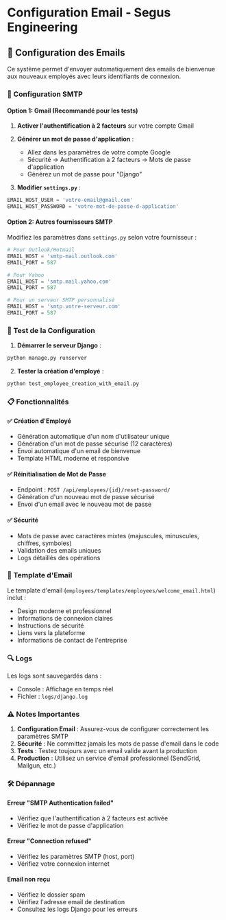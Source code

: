 # Configuration Email - Segus Engineering

## 📧 Configuration des Emails

Ce système permet d'envoyer automatiquement des emails de bienvenue aux nouveaux employés avec leurs identifiants de connexion.

### 🔧 Configuration SMTP

#### Option 1: Gmail (Recommandé pour les tests)

1. **Activer l'authentification à 2 facteurs** sur votre compte Gmail
2. **Générer un mot de passe d'application** :
   - Allez dans les paramètres de votre compte Google
   - Sécurité → Authentification à 2 facteurs → Mots de passe d'application
   - Générez un mot de passe pour "Django"

3. **Modifier `settings.py`** :
```python
EMAIL_HOST_USER = 'votre-email@gmail.com'
EMAIL_HOST_PASSWORD = 'votre-mot-de-passe-d-application'
```

#### Option 2: Autres fournisseurs SMTP

Modifiez les paramètres dans `settings.py` selon votre fournisseur :

```python
# Pour Outlook/Hotmail
EMAIL_HOST = 'smtp-mail.outlook.com'
EMAIL_PORT = 587

# Pour Yahoo
EMAIL_HOST = 'smtp.mail.yahoo.com'
EMAIL_PORT = 587

# Pour un serveur SMTP personnalisé
EMAIL_HOST = 'smtp.votre-serveur.com'
EMAIL_PORT = 587
```

### 🚀 Test de la Configuration

1. **Démarrer le serveur Django** :
```bash
python manage.py runserver
```

2. **Tester la création d'employé** :
```bash
python test_employee_creation_with_email.py
```

### 📋 Fonctionnalités

#### ✅ Création d'Employé
- Génération automatique d'un nom d'utilisateur unique
- Génération d'un mot de passe sécurisé (12 caractères)
- Envoi automatique d'un email de bienvenue
- Template HTML moderne et responsive

#### ✅ Réinitialisation de Mot de Passe
- Endpoint : `POST /api/employees/{id}/reset-password/`
- Génération d'un nouveau mot de passe sécurisé
- Envoi d'un email avec le nouveau mot de passe

#### ✅ Sécurité
- Mots de passe avec caractères mixtes (majuscules, minuscules, chiffres, symboles)
- Validation des emails uniques
- Logs détaillés des opérations

### 📧 Template d'Email

Le template d'email (`employees/templates/employees/welcome_email.html`) inclut :
- Design moderne et professionnel
- Informations de connexion claires
- Instructions de sécurité
- Liens vers la plateforme
- Informations de contact de l'entreprise

### 🔍 Logs

Les logs sont sauvegardés dans :
- Console : Affichage en temps réel
- Fichier : `logs/django.log`

### ⚠️ Notes Importantes

1. **Configuration Email** : Assurez-vous de configurer correctement les paramètres SMTP
2. **Sécurité** : Ne committez jamais les mots de passe d'email dans le code
3. **Tests** : Testez toujours avec un email valide avant la production
4. **Production** : Utilisez un service d'email professionnel (SendGrid, Mailgun, etc.)

### 🛠️ Dépannage

#### Erreur "SMTP Authentication failed"
- Vérifiez que l'authentification à 2 facteurs est activée
- Vérifiez le mot de passe d'application

#### Erreur "Connection refused"
- Vérifiez les paramètres SMTP (host, port)
- Vérifiez votre connexion internet

#### Email non reçu
- Vérifiez le dossier spam
- Vérifiez l'adresse email de destination
- Consultez les logs Django pour les erreurs 